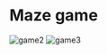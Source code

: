 # Maze game

![game2](https://user-images.githubusercontent.com/85022169/136157478-e09a9d3a-d189-45ea-83ba-5b5dfdd5da0e.jpg)
![game3](https://user-images.githubusercontent.com/85022169/136157733-0dae433b-6bfa-4f94-9147-cef549111086.jpg)
